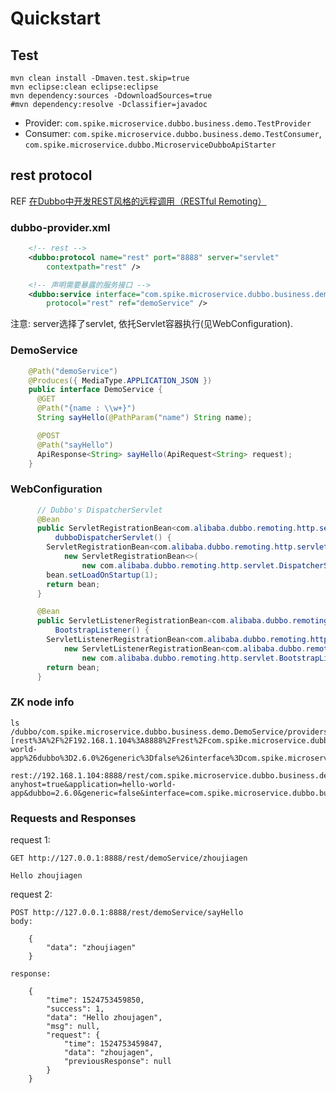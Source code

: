 #  Quickstart

## Test

```shell
mvn clean install -Dmaven.test.skip=true
mvn eclipse:clean eclipse:eclipse
mvn dependency:sources -DdownloadSources=true
#mvn dependency:resolve -Dclassifier=javadoc
```

- Provider: `com.spike.microservice.dubbo.business.demo.TestProvider`
- Consumer: `com.spike.microservice.dubbo.business.demo.TestConsumer`, `com.spike.microservice.dubbo.MicroserviceDubboApiStarter`

## rest protocol

REF [在Dubbo中开发REST风格的远程调用（RESTful Remoting）](https://dangdangdotcom.github.io/dubbox/rest.html)

### dubbo-provider.xml

```xml
	<!-- rest -->
	<dubbo:protocol name="rest" port="8888" server="servlet"
		contextpath="rest" />

	<!-- 声明需要暴露的服务接口 -->
	<dubbo:service interface="com.spike.microservice.dubbo.business.demo.DemoService"
		protocol="rest" ref="demoService" />
```

注意: server选择了servlet, 依托Servlet容器执行(见WebConfiguration).

### DemoService

```java
	@Path("demoService")
	@Produces({ MediaType.APPLICATION_JSON })
	public interface DemoService {
	  @GET
	  @Path("{name : \\w+}")
	  String sayHello(@PathParam("name") String name);

	  @POST
	  @Path("sayHello")
	  ApiResponse<String> sayHello(ApiRequest<String> request);
	}
```

### WebConfiguration

```java
	  // Dubbo's DispatcherServlet
	  @Bean
	  public ServletRegistrationBean<com.alibaba.dubbo.remoting.http.servlet.DispatcherServlet>
	      dubboDispatcherServlet() {
	    ServletRegistrationBean<com.alibaba.dubbo.remoting.http.servlet.DispatcherServlet> bean =
	        new ServletRegistrationBean<>(
	            new com.alibaba.dubbo.remoting.http.servlet.DispatcherServlet(), "/http/*", "/rest/*");
	    bean.setLoadOnStartup(1);
	    return bean;
	  }

	  @Bean
	  public ServletListenerRegistrationBean<com.alibaba.dubbo.remoting.http.servlet.BootstrapListener>
	      BootstrapListener() {
	    ServletListenerRegistrationBean<com.alibaba.dubbo.remoting.http.servlet.BootstrapListener> bean =
	        new ServletListenerRegistrationBean<com.alibaba.dubbo.remoting.http.servlet.BootstrapListener>(
	            new com.alibaba.dubbo.remoting.http.servlet.BootstrapListener());
	    return bean;
	  }
```

### ZK node info

```shell
ls /dubbo/com.spike.microservice.dubbo.business.demo.DemoService/providers
[rest%3A%2F%2F192.168.1.104%3A8888%2Frest%2Fcom.spike.microservice.dubbo.business.demo.DemoService%3Fanyhost%3Dtrue%26application%3Dhello-world-app%26dubbo%3D2.6.0%26generic%3Dfalse%26interface%3Dcom.spike.microservice.dubbo.business.demo.DemoService%26methods%3DsayHello%26pid%3D8064%26server%3Dservlet%26side%3Dprovider%26timestamp%3D1524753422404]

rest://192.168.1.104:8888/rest/com.spike.microservice.dubbo.business.demo.DemoService?anyhost=true&application=hello-world-app&dubbo=2.6.0&generic=false&interface=com.spike.microservice.dubbo.business.demo.DemoService&methods=sayHello&pid=8064&server=servlet&side=provider&timestamp=1524753422404
```

### Requests and Responses

request 1:

```shell
GET http://127.0.0.1:8888/rest/demoService/zhoujiagen

Hello zhoujiagen
```

request 2:

```shell
POST http://127.0.0.1:8888/rest/demoService/sayHello
body:

	{
		"data": "zhoujiagen"
	}

response:

	{
	    "time": 1524753459850,
	    "success": 1,
	    "data": "Hello zhoujagen",
	    "msg": null,
	    "request": {
	        "time": 1524753459847,
	        "data": "zhoujagen",
	        "previousResponse": null
	    }
	}
```
